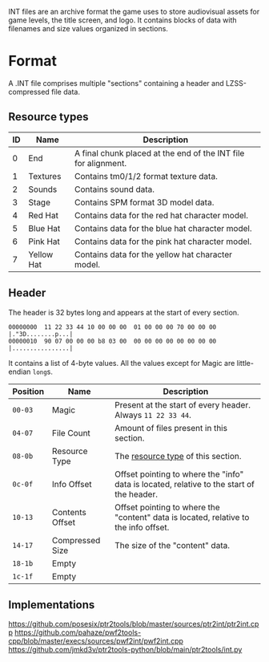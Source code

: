 INT files are an archive format the game uses to store audiovisual assets for game levels, the title screen, and logo.
It contains blocks of data with filenames and size values organized in sections.

# Format
A .INT file comprises multiple "sections" containing a header and LZSS-compressed file data.

## Resource types
| ID  | Name       | Description                                                    |
|-----|------------|----------------------------------------------------------------|
| 0   | End        | A final chunk placed at the end of the INT file for alignment. |
| 1   | Textures   | Contains tm0/1/2 format texture data.                          |
| 2   | Sounds     | Contains sound data.                                           |
| 3   | Stage      | Contains SPM format 3D model data.                             |
| 4   | Red Hat    | Contains data for the red hat character model.                 |
| 5   | Blue Hat   | Contains data for the blue hat character model.                |
| 6   | Pink Hat   | Contains data for the pink hat character model.                |
| 7   | Yellow Hat | Contains data for the yellow hat character model.              |


## Header
The header is 32 bytes long and appears at the start of every section.
```hexdump
00000000  11 22 33 44 10 00 00 00  01 00 00 00 70 00 00 00  |."3D........p...|
00000010  90 07 00 00 00 b8 03 00  00 00 00 00 00 00 00 00  |................|
```
It contains a list of 4-byte values. All the values except for Magic are little-endian `long`s.

| Position | Name            | Description                                                                               |
|----------|-----------------|-------------------------------------------------------------------------------------------|
| `00-03`  | Magic           | Present at the start of every header. Always `11 22 33 44`.                               |
| `04-07`  | File Count      | Amount of files present in this section.                                                  |
| `08-0b`  | Resource Type   | The [resource type](#resource-types) of this section.                                     |
| `0c-0f`  | Info Offset     | Offset pointing to where the "info" data is located, relative to the start of the header. |
| `10-13`  | Contents Offset | Offset pointing to where the "content" data is located, relative to the info offset.      |
| `14-17`  | Compressed Size | The size of the "content" data.                                                           |
| `18-1b`  | Empty           |                                                                                           |
| `1c-1f`  | Empty           |                                                                                           |


## Implementations
https://github.com/posesix/ptr2tools/blob/master/sources/ptr2int/ptr2int.cpp
https://github.com/pahaze/pwf2tools-cpp/blob/master/execs/sources/pwf2int/pwf2int.cpp
https://github.com/jmkd3v/ptr2tools-python/blob/main/ptr2tools/int.py

